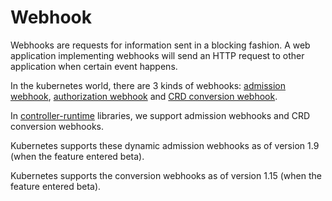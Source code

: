 # Webhook

Webhooks are requests for information sent in a blocking fashion. A web
application implementing webhooks will send an HTTP request to other application
when certain event happens.

In the kubernetes world, there are 3 kinds of webhooks:
[admission webhook](https://kubernetes.io/docs/reference/access-authn-authz/extensible-admission-controllers/#admission-webhooks),
[authorization webhook](https://kubernetes.io/docs/reference/access-authn-authz/webhook/) and
[CRD conversion webhook](https://kubernetes.io/docs/tasks/extend-kubernetes/custom-resources/custom-resource-definition-versioning/#webhook-conversion).

In [controller-runtime](https://godoc.org/sigs.k8s.io/controller-runtime/pkg/webhook)
libraries, we support admission webhooks and CRD conversion webhooks.

Kubernetes supports these dynamic admission webhooks as of version 1.9 (when the
feature entered beta).

Kubernetes supports the conversion webhooks as of version 1.15 (when the
feature entered beta).
